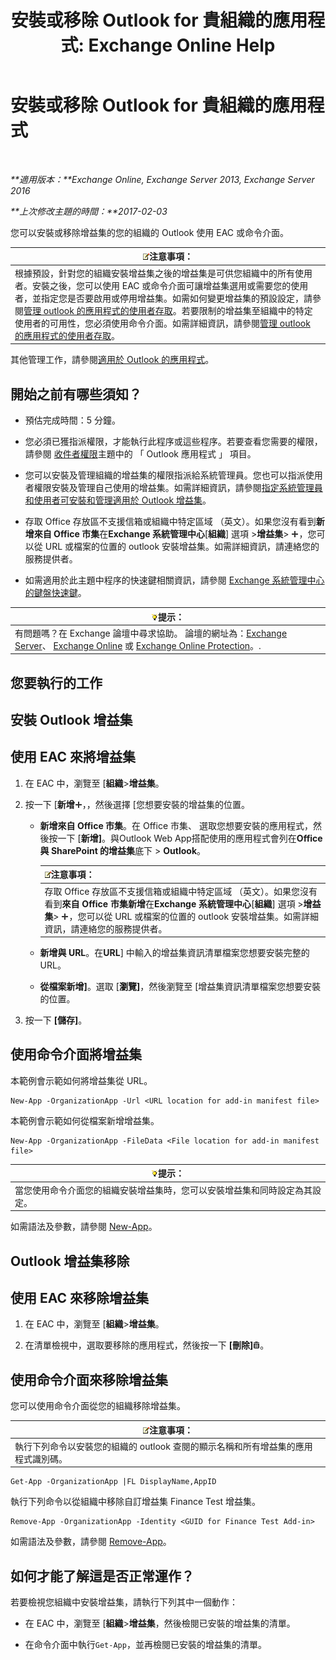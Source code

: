 ﻿---
title: '安裝或移除 Outlook for 貴組織的應用程式: Exchange Online Help'
TOCTitle: 安裝或移除 Outlook for 貴組織的應用程式
ms:assetid: 112f3ef7-9943-4a1e-8a42-e08e8e9f67f4
ms:mtpsurl: https://technet.microsoft.com/zh-tw/library/JJ943752(v=EXCHG.150)
ms:contentKeyID: 52062517
ms.date: 05/23/2018
mtps_version: v=EXCHG.150
ms.translationtype: MT
---

# 安裝或移除 Outlook for 貴組織的應用程式

 

_**適用版本：**Exchange Online, Exchange Server 2013, Exchange Server 2016_

_**上次修改主題的時間：**2017-02-03_

您可以安裝或移除增益集的您的組織的 Outlook 使用 EAC 或命令介面。

<table>
<thead>
<tr class="header">
<th><img src="images/Bb124558.note(EXCHG.150).gif" title="注意事項" alt="注意事項" />注意事項：</th>
</tr>
</thead>
<tbody>
<tr class="odd">
<td>根據預設，針對您的組織安裝增益集之後的增益集是可供您組織中的所有使用者。安裝之後，您可以使用 EAC 或命令介面可讓增益集選用或需要您的使用者，並指定您是否要啟用或停用增益集。如需如何變更增益集的預設設定，請參閱<a href="manage-user-access-to-add-ins-for-outlook-exchange-online-help.md">管理 outlook 的應用程式的使用者存取</a>。若要限制的增益集至組織中的特定使用者的可用性，您必須使用命令介面。如需詳細資訊，請參閱<a href="manage-user-access-to-add-ins-for-outlook-exchange-online-help.md">管理 outlook 的應用程式的使用者存取</a>。</td>
</tr>
</tbody>
</table>


其他管理工作，請參閱[適用於 Outlook 的應用程式](add-ins-for-outlook-exchange-2013-help.md)。

## 開始之前有哪些須知？

  - 預估完成時間：5 分鐘。

  - 您必須已獲指派權限，才能執行此程序或這些程序。若要查看您需要的權限，請參閱 [收件者權限](recipients-permissions-exchange-2013-help.md)主題中的 「 Outlook 應用程式 」 項目。

  - 您可以安裝及管理組織的增益集的權限指派給系統管理員。您也可以指派使用者權限安裝及管理自己使用的增益集。如需詳細資訊，請參閱[指定系統管理員和使用者可安裝和管理適用於 Outlook 增益集](specify-the-administrators-and-users-who-can-install-and-manage-add-ins-for-outlook-exchange-2013-help.md)。

  - 存取 Office 存放區不支援信箱或組織中特定區域 （英文）。如果您沒有看到**新增來自 Office 市集**在**Exchange 系統管理中心**\[**組織**\] 選項 \>**增益集**\> ![加入圖示](images/JJ218640.c1e75329-d6d7-4073-a27d-498590bbb558(EXCHG.150).gif "加入圖示")，您可以從 URL 或檔案的位置的 outlook 安裝增益集。如需詳細資訊，請連絡您的服務提供者。

  - 如需適用於此主題中程序的快速鍵相關資訊，請參閱 [Exchange 系統管理中心的鍵盤快速鍵](keyboard-shortcuts-in-the-exchange-admin-center-exchange-online-protection-help.md)。

<table>
<thead>
<tr class="header">
<th><img src="images/Bb124558.tip(EXCHG.150).gif" title="提示" alt="提示" />提示：</th>
</tr>
</thead>
<tbody>
<tr class="odd">
<td>有問題嗎？在 Exchange 論壇中尋求協助。 論壇的網址為：<a href="https://go.microsoft.com/fwlink/p/?linkid=60612">Exchange Server</a>、 <a href="https://go.microsoft.com/fwlink/p/?linkid=267542">Exchange Online</a> 或 <a href="https://go.microsoft.com/fwlink/p/?linkid=285351">Exchange Online Protection</a>。.</td>
</tr>
</tbody>
</table>


## 您要執行的工作

## 安裝 Outlook 增益集

## 使用 EAC 來將增益集

1.  在 EAC 中，瀏覽至 \[**組織**\>**增益集**。

2.  按一下 \[**新增**![加入圖示](images/JJ218640.c1e75329-d6d7-4073-a27d-498590bbb558(EXCHG.150).gif "加入圖示")，，然後選擇 \[您想要安裝的增益集的位置。
    
      - **新增來自 Office 市集**。在 Office 市集、 選取您想要安裝的應用程式，然後按一下 \[**新增\]**。與Outlook Web App搭配使用的應用程式會列在**Office 與 SharePoint 的增益集**底下 \> **Outlook**。
        
        <table>
        <thead>
        <tr class="header">
        <th><img src="images/Bb124558.note(EXCHG.150).gif" title="注意事項" alt="注意事項" />注意事項：</th>
        </tr>
        </thead>
        <tbody>
        <tr class="odd">
        <td>存取 Office 存放區不支援信箱或組織中特定區域 （英文）。如果您沒有看到<strong>來自 Office 市集新增</strong>在<strong>Exchange 系統管理中心</strong>[<strong>組織</strong>] 選項 &gt;<strong>增益集</strong>&gt; <img src="images/JJ218640.c1e75329-d6d7-4073-a27d-498590bbb558(EXCHG.150).gif" title="加入圖示" alt="加入圖示" />，您可以從 URL 或檔案的位置的 outlook 安裝增益集。如需詳細資訊，請連絡您的服務提供者。</td>
        </tr>
        </tbody>
        </table>
    
      - **新增與 URL**。在**URL**\] 中輸入的增益集資訊清單檔案您想要安裝完整的 URL。
    
      - **從檔案新增\]**。選取 \[**瀏覽\]**，然後瀏覽至 \[增益集資訊清單檔案您想要安裝的位置。

3.  按一下 **\[儲存\]**。

## 使用命令介面將增益集

本範例會示範如何將增益集從 URL。

    New-App -OrganizationApp -Url <URL location for add-in manifest file>

本範例會示範如何從檔案新增增益集。

    New-App -OrganizationApp -FileData <File location for add-in manifest file>

<table>
<thead>
<tr class="header">
<th><img src="images/Bb124558.tip(EXCHG.150).gif" title="提示" alt="提示" />提示：</th>
</tr>
</thead>
<tbody>
<tr class="odd">
<td>當您使用命令介面您的組織安裝增益集時，您可以安裝增益集和同時設定為其設定。</td>
</tr>
</tbody>
</table>


如需語法及參數，請參閱 [New-App](https://technet.microsoft.com/zh-tw/library/jj218722\(v=exchg.150\))。

## Outlook 增益集移除

## 使用 EAC 來移除增益集

1.  在 EAC 中，瀏覽至 \[**組織**\>**增益集**。

2.  在清單檢視中，選取要移除的應用程式，然後按一下 **\[刪除\]**![刪除圖示](images/JJ651670.14f639f6-61e8-4418-bbfb-0db14de9d2f5(EXCHG.150).gif "刪除圖示")。

## 使用命令介面來移除增益集

您可以使用命令介面從您的組織移除增益集。

<table>
<thead>
<tr class="header">
<th><img src="images/Bb124558.note(EXCHG.150).gif" title="注意事項" alt="注意事項" />注意事項：</th>
</tr>
</thead>
<tbody>
<tr class="odd">
<td>執行下列命令以安裝您的組織的 outlook 查閱的顯示名稱和所有增益集的應用程式識別碼。</td>
</tr>
</tbody>
</table>


    Get-App -OrganizationApp |FL DisplayName,AppID

執行下列命令以從組織中移除自訂增益集 Finance Test 增益集。

    Remove-App -OrganizationApp -Identity <GUID for Finance Test Add-in>

如需語法及參數，請參閱 [Remove-App](https://technet.microsoft.com/zh-tw/library/jj218709\(v=exchg.150\))。

## 如何才能了解這是否正常運作？

若要檢視您組織中安裝增益集，請執行下列其中一個動作：

  - 在 EAC 中，瀏覽至 \[**組織**\>**增益集**，然後檢閱已安裝的增益集的清單。

  - 在命令介面中執行`Get-App`，並再檢閱已安裝的增益集的清單。

